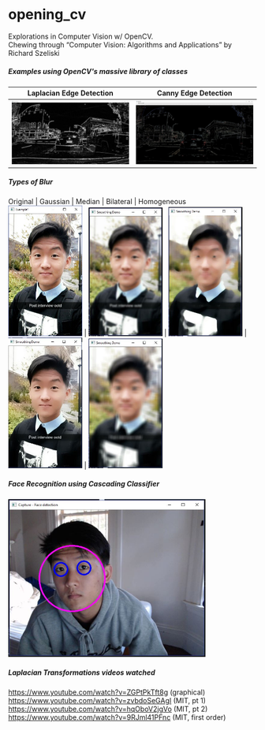 # opening_cv
Explorations in Computer Vision w/ OpenCV. <br />
Chewing through “Computer Vision: Algorithms and Applications” by Richard Szeliski

##### Examples using OpenCV's massive library of classes

| Laplacian Edge Detection      | Canny Edge Detection |
| ------------- |:-------------:|
| <img src="https://github.com/nickshen/opening_cv/blob/master/docs/laplace.JPG?raw=true" width="450px" /> | <img src="https://github.com/nickshen/opening_cv/blob/master/docs/canny_edge.JPG?raw=true" width="450px" /> |

##### Types of Blur
Original      | Gaussian | Median      | Bilateral |  Homogeneous <br />
<img src="https://github.com/nickshen/opening_cv/blob/master/docs/original.jpg?raw=true" width="150px" />   | <img src="https://github.com/nickshen/opening_cv/blob/master/docs/gaussian.JPG?raw=true" width="150px" />   | <img src="https://github.com/nickshen/opening_cv/blob/master/docs/median.JPG?raw=true" width="150px" />   |   <img src="https://github.com/nickshen/opening_cv/blob/master/docs/bilateral.JPG?raw=true" width="150px" />   |  <img src="https://github.com/nickshen/opening_cv/blob/master/docs/homogenous.JPG" width="150px" />

##### Face Recognition using Cascading Classifier
<img src="https://github.com/nickshen/opening_cv/blob/master/docs/face_classifier.JPG?raw=true" width="400px" />

##### Laplacian Transformations videos watched
https://www.youtube.com/watch?v=ZGPtPkTft8g (graphical) <br />
https://www.youtube.com/watch?v=zvbdoSeGAgI (MIT, pt 1) <br />
https://www.youtube.com/watch?v=hqOboV2jgVo (MIT, pt 2) <br />
https://www.youtube.com/watch?v=9RJml41PFnc (MIT, first order)


